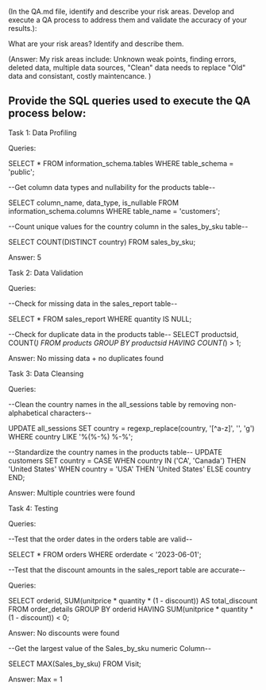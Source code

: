 (In the QA.md file, identify and describe your risk areas. Develop and execute a QA process to address them and validate the accuracy of your results.):

What are your risk areas? Identify and describe them.

(Answer: My risk areas include: Unknown weak points, finding errors, deleted data, multiple data sources, "Clean" data needs to replace "Old" data and consistant, costly maintencance. )

Provide the SQL queries used to execute the QA process below:
-------------------------------

Task 1: Data Profiling

Queries:

SELECT *
FROM information_schema.tables
WHERE table_schema = 'public';


--Get column data types and nullability for the products table--

SELECT column_name, data_type, is_nullable
FROM information_schema.columns
WHERE table_name = 'customers';


--Count unique values for the country column in the sales_by_sku table--

SELECT COUNT(DISTINCT country)
FROM sales_by_sku;

Answer: 5

Task 2: Data Validation

Queries:

--Check for missing data in the sales_report table--

SELECT *
FROM sales_report
WHERE quantity IS NULL;


--Check for duplicate data in the products table--
SELECT productsid, COUNT(*)
FROM products
GROUP BY productsid
HAVING COUNT(*) > 1;


Answer: No missing data + no duplicates found

Task 3: Data Cleansing

Queries:

--Clean the country names in the all_sessions table by removing non-alphabetical characters--

UPDATE all_sessions
SET country = regexp_replace(country, '[^a-z]', '', 'g')
WHERE country LIKE '%(%-%) %-%';

--Standardize the country names in the products table--
UPDATE customers
SET country = CASE
    WHEN country IN ('CA', 'Canada') THEN 'United States'
    WHEN country = 'USA' THEN 'United States'
    ELSE country
    END;

Answer: Multiple countries were found

Task 4: Testing

Queries:

--Test that the order dates in the orders table are valid--

SELECT *
FROM orders
WHERE orderdate < '2023-06-01';


--Test that the discount amounts in the sales_report table are accurate--

Queries:

SELECT orderid, SUM(unitprice * quantity * (1 - discount)) AS total_discount
FROM order_details
GROUP BY orderid
HAVING SUM(unitprice * quantity * (1 - discount)) < 0;

Answer: No discounts were found


--Get the largest value of the Sales_by_sku numeric Column--


SELECT  MAX(Sales_by_sku) FROM Visit;

Answer: Max = 1




